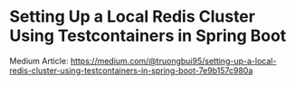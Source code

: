 # Setting Up a Local Redis Cluster Using Testcontainers in Spring Boot

Medium Article: https://medium.com/@truongbui95/setting-up-a-local-redis-cluster-using-testcontainers-in-spring-boot-7e9b157c980a
